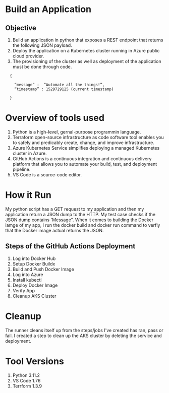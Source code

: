 # Build an Application

## Objective
1. Build an application in python that exposes a REST endpoint that returns the following JSON payload.
1. Deploy the application on a Kubernetes cluster running in Azure public cloud provider. 
1. The provisioning of the cluster as well as deployment of the application must be done through code.
```
  {
  
    “message” :  “Automate all the things!”,
    “timestamp” : 1529729125 (current timestamp)
    
  }
```

# Overview of tools used
1. Python is a high-level, gernal-purpose programmin language.
2. Terraform open-source infrastructure as code software tool enables you to safely and predicably create, change, and improve infrastructure.
3. Azure Kubernetes Service simplifies deploying a managed Kubernetes cluster in Azure.
4. GitHub Actions is a continuous integration and continuous delivery platform that allows you to automate your build, test, and deployment pipeline.
5. VS Code is a source-code editor.

# How it Run
My python script has a GET request to my application and then my application return a JSON dump to the HTTP. My test case checks if the JSON dump contains 'Message". When it comes to building the Docker iamge of my app, I run the docker build and docker run command to verfiy that the Docker image actual returns the JSON.  

## Steps of the GitHub Actions Deployment
  1. Log into Docker Hub
  1. Setup Docker Buildx
  1. Build and Push Docker Image
  1. Log into Azure
  1. Install kubectl
  1. Deploy Docker Image
  1. Verify App
  1. Cleanup AKS Cluster

# Cleanup
The runner cleans itself up from the steps/jobs I've created has ran, pass or fail. I created a step to clean up the AKS cluster by deleting the service and deployment.

# Tool Versions
1. Python 3.11.2
1. VS Code 1.76
2. Terrform 1.3.9

